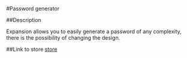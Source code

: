 #Password generator

##Description

Expansion allows you to easily generate a password of any complexity, there is the possibility of changing the design.

##Link to store
[store](https://chrome.google.com/webstore/detail/password-generator/bjceobblnjgdcgdapanldlkkejljpdlh)
